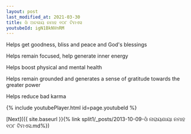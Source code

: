 ```yaml
---
layout: post
last_modified_at: 2021-03-30
title: ଓଁ ଅଚଳାୟ ନମାହ ୧୦୮ ଟିମଏସ
youtubeId: igN1BkNVnRM
---
```

 
 
Helps get goodness, bliss and peace and God's blessings
 
Helps remain focused, help generate inner energy 
 
Helps boost physical and mental health 
 
Helps remain grounded and generates a sense of gratitude towards the greater power 
 
Helps reduce bad karma
 
 
 
 


{% include youtubePlayer.html id=page.youtubeId %}
 
[Next]({{ site.baseurl }}{% link  split1/_posts/2013-10-09-ଓଁ ନାରାୟଣାୟା ନମାହ ୧୦୮ ଟିମଏସ.md%})
 
